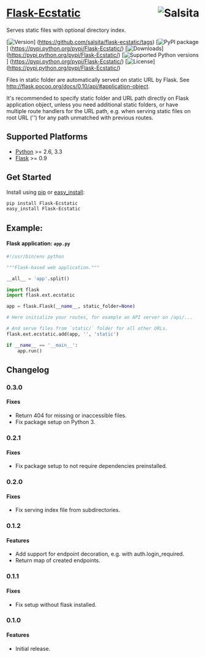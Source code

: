 # [Flask-Ecstatic](https://github.com/salsita/flask-ecstatic) <a href='https://github.com/salsita'><img align='right' title='Salsita' src='https://www.google.com/a/cpanel/salsitasoft.com/images/logo.gif?alpha=1' /></a>

Serves static files with optional directory index.

[![Version](https://badge.fury.io/gh/salsita%2Fflask-ecstatic.svg)]
(https://github.com/salsita/flask-ecstatic/tags)
[![PyPI package](https://badge.fury.io/py/Flask-Ecstatic.svg)]
(https://pypi.python.org/pypi/Flask-Ecstatic/)
[![Downloads](https://img.shields.io/pypi/dm/Flask-Ecstatic.svg)]
(https://pypi.python.org/pypi/Flask-Ecstatic/)
[![Supported Python versions](https://img.shields.io/pypi/pyversions/Flask-Ecstatic.svg)]
(https://pypi.python.org/pypi/Flask-Ecstatic/)
[![License](https://img.shields.io/pypi/l/Flask-Ecstatic.svg)]
(https://pypi.python.org/pypi/Flask-Ecstatic/)

Files in static folder are automatically served on static URL by Flask.
See http://flask.pocoo.org/docs/0.10/api/#application-object.

It's recommended to specify static folder and URL path directly on Flask application object,
unless you need additional static folders, or have multiple route handlers for the URL path,
e.g. when serving static files on root URL ('') for any path unmatched with previous routes.


## Supported Platforms

* [Python](http://www.python.org/) >= 2.6, 3.3
* [Flask](http://flask.pocoo.org/) >= 0.9


## Get Started

Install using [pip](https://pip.pypa.io/) or [easy_install](http://pythonhosted.org/setuptools/easy_install.html):
```bash
pip install Flask-Ecstatic
easy_install Flask-Ecstatic
```

## Example:

#### Flask application: `app.py`

```python
#!/usr/bin/env python

"""Flask-based web application."""

__all__ = 'app'.split()

import flask
import flask.ext.ecstatic

app = flask.Flask(__name__, static_folder=None)

# Here initialize your routes, for example an API server on /api/...

# And serve files from `static/` folder for all other URLs.
flask.ext.ecstatic.add(app, '', 'static')

if __name__ == '__main__':
    app.run()
```


## Changelog

### 0.3.0

#### Fixes

- Return 404 for missing or inaccessible files.
- Fix package setup on Python 3.

### 0.2.1

#### Fixes

- Fix package setup to not require dependencies preinstalled.

### 0.2.0

#### Fixes

- Fix serving index file from subdirectories.

### 0.1.2

#### Features

- Add support for endpoint decoration, e.g. with auth.login_required.
- Return map of created endpoints.

### 0.1.1

#### Fixes

- Fix setup without flask installed.

### 0.1.0

#### Features

- Initial release.
